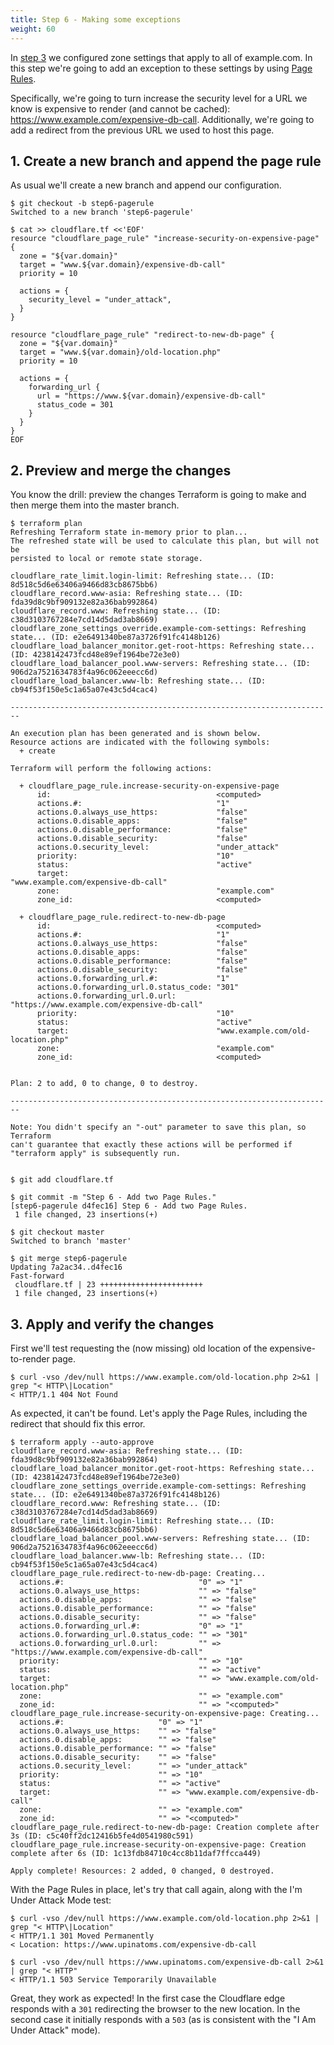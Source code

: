 ```yaml
---
title: Step 6 - Making some exceptions
weight: 60
---
```


In [step 3](/terraform/tutorial/zone-settings) we configured zone settings that apply to all of example.com. In this step we're going to add an exception to these settings by using [Page Rules](https://www.cloudflare.com/features-page-rules/). 

Specifically, we're going to turn increase the security level for a URL we know is expensive to render (and cannot be cached): https://www.example.com/expensive-db-call. Additionally, we're going to add a redirect from the previous URL we used to host this page.

## 1. Create a new branch and append the page rule

As usual we'll create a new branch and append our configuration.

```
$ git checkout -b step6-pagerule
Switched to a new branch 'step6-pagerule'

$ cat >> cloudflare.tf <<'EOF'
resource "cloudflare_page_rule" "increase-security-on-expensive-page" {
  zone = "${var.domain}"
  target = "www.${var.domain}/expensive-db-call"
  priority = 10

  actions = {
    security_level = "under_attack",
  }
}

resource "cloudflare_page_rule" "redirect-to-new-db-page" {
  zone = "${var.domain}"
  target = "www.${var.domain}/old-location.php"
  priority = 10

  actions = {
    forwarding_url {
      url = "https://www.${var.domain}/expensive-db-call"
      status_code = 301
    }
  }
}
EOF
```

## 2. Preview and merge the changes

You know the drill: preview the changes Terraform is going to make and then merge them into the master branch.
```
$ terraform plan
Refreshing Terraform state in-memory prior to plan...
The refreshed state will be used to calculate this plan, but will not be
persisted to local or remote state storage.

cloudflare_rate_limit.login-limit: Refreshing state... (ID: 8d518c5d6e63406a9466d83cb8675bb6)
cloudflare_record.www-asia: Refreshing state... (ID: fda39d8c9bf909132e82a36bab992864)
cloudflare_record.www: Refreshing state... (ID: c38d3103767284e7cd14d5dad3ab8669)
cloudflare_zone_settings_override.example-com-settings: Refreshing state... (ID: e2e6491340be87a3726f91fc4148b126)
cloudflare_load_balancer_monitor.get-root-https: Refreshing state... (ID: 4238142473fcd48e89ef1964be72e3e0)
cloudflare_load_balancer_pool.www-servers: Refreshing state... (ID: 906d2a7521634783f4a96c062eeecc6d)
cloudflare_load_balancer.www-lb: Refreshing state... (ID: cb94f53f150e5c1a65a07e43c5d4cac4)

------------------------------------------------------------------------

An execution plan has been generated and is shown below.
Resource actions are indicated with the following symbols:
  + create

Terraform will perform the following actions:

  + cloudflare_page_rule.increase-security-on-expensive-page
      id:                                     <computed>
      actions.#:                              "1"
      actions.0.always_use_https:             "false"
      actions.0.disable_apps:                 "false"
      actions.0.disable_performance:          "false"
      actions.0.disable_security:             "false"
      actions.0.security_level:               "under_attack"
      priority:                               "10"
      status:                                 "active"
      target:                                 "www.example.com/expensive-db-call"
      zone:                                   "example.com"
      zone_id:                                <computed>

  + cloudflare_page_rule.redirect-to-new-db-page
      id:                                     <computed>
      actions.#:                              "1"
      actions.0.always_use_https:             "false"
      actions.0.disable_apps:                 "false"
      actions.0.disable_performance:          "false"
      actions.0.disable_security:             "false"
      actions.0.forwarding_url.#:             "1"
      actions.0.forwarding_url.0.status_code: "301"
      actions.0.forwarding_url.0.url:         "https://www.example.com/expensive-db-call"
      priority:                               "10"
      status:                                 "active"
      target:                                 "www.example.com/old-location.php"
      zone:                                   "example.com"
      zone_id:                                <computed>


Plan: 2 to add, 0 to change, 0 to destroy.

------------------------------------------------------------------------

Note: You didn't specify an "-out" parameter to save this plan, so Terraform
can't guarantee that exactly these actions will be performed if
"terraform apply" is subsequently run.


$ git add cloudflare.tf

$ git commit -m "Step 6 - Add two Page Rules."
[step6-pagerule d4fec16] Step 6 - Add two Page Rules.
 1 file changed, 23 insertions(+)

$ git checkout master
Switched to branch 'master'

$ git merge step6-pagerule 
Updating 7a2ac34..d4fec16
Fast-forward
 cloudflare.tf | 23 +++++++++++++++++++++++
 1 file changed, 23 insertions(+)
```

## 3. Apply and verify the changes

First we'll test requesting the (now missing) old location of the expensive-to-render page.
```
$ curl -vso /dev/null https://www.example.com/old-location.php 2>&1 | grep "< HTTP\|Location"
< HTTP/1.1 404 Not Found
```

As expected, it can't be found. Let's apply the Page Rules, including the redirect that should fix this error.

```
$ terraform apply --auto-approve
cloudflare_record.www-asia: Refreshing state... (ID: fda39d8c9bf909132e82a36bab992864)
cloudflare_load_balancer_monitor.get-root-https: Refreshing state... (ID: 4238142473fcd48e89ef1964be72e3e0)
cloudflare_zone_settings_override.example-com-settings: Refreshing state... (ID: e2e6491340be87a3726f91fc4148b126)
cloudflare_record.www: Refreshing state... (ID: c38d3103767284e7cd14d5dad3ab8669)
cloudflare_rate_limit.login-limit: Refreshing state... (ID: 8d518c5d6e63406a9466d83cb8675bb6)
cloudflare_load_balancer_pool.www-servers: Refreshing state... (ID: 906d2a7521634783f4a96c062eeecc6d)
cloudflare_load_balancer.www-lb: Refreshing state... (ID: cb94f53f150e5c1a65a07e43c5d4cac4)
cloudflare_page_rule.redirect-to-new-db-page: Creating...
  actions.#:                              "0" => "1"
  actions.0.always_use_https:             "" => "false"
  actions.0.disable_apps:                 "" => "false"
  actions.0.disable_performance:          "" => "false"
  actions.0.disable_security:             "" => "false"
  actions.0.forwarding_url.#:             "0" => "1"
  actions.0.forwarding_url.0.status_code: "" => "301"
  actions.0.forwarding_url.0.url:         "" => "https://www.example.com/expensive-db-call"
  priority:                               "" => "10"
  status:                                 "" => "active"
  target:                                 "" => "www.example.com/old-location.php"
  zone:                                   "" => "example.com"
  zone_id:                                "" => "<computed>"
cloudflare_page_rule.increase-security-on-expensive-page: Creating...
  actions.#:                     "0" => "1"
  actions.0.always_use_https:    "" => "false"
  actions.0.disable_apps:        "" => "false"
  actions.0.disable_performance: "" => "false"
  actions.0.disable_security:    "" => "false"
  actions.0.security_level:      "" => "under_attack"
  priority:                      "" => "10"
  status:                        "" => "active"
  target:                        "" => "www.example.com/expensive-db-call"
  zone:                          "" => "example.com"
  zone_id:                       "" => "<computed>"
cloudflare_page_rule.redirect-to-new-db-page: Creation complete after 3s (ID: c5c40ff2dc12416b5fe4d0541980c591)
cloudflare_page_rule.increase-security-on-expensive-page: Creation complete after 6s (ID: 1c13fdb84710c4cc8b11daf7ffcca449)

Apply complete! Resources: 2 added, 0 changed, 0 destroyed.
```

With the Page Rules in place, let's try that call again, along with the I'm Under Attack Mode test:

```
$ curl -vso /dev/null https://www.example.com/old-location.php 2>&1 | grep "< HTTP\|Location"
< HTTP/1.1 301 Moved Permanently
< Location: https://www.upinatoms.com/expensive-db-call

$ curl -vso /dev/null https://www.upinatoms.com/expensive-db-call 2>&1 | grep "< HTTP"
< HTTP/1.1 503 Service Temporarily Unavailable
```

Great, they work as expected! In the first case the Cloudflare edge responds with a `301` redirecting the browser to the new location. In the second case it initially responds with a `503` (as is consistent with the "I Am Under Attack" mode).